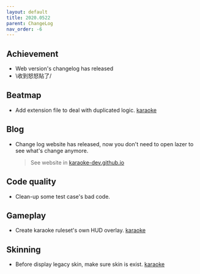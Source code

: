 ```yaml
---
layout: default
title: 2020.0522
parent: ChangeLog
nav_order: -6
---
```


## Achievement

- Web version's changelog has released
- \收到怒怒貼了/

## Beatmap

- Add extension file to deal with duplicated logic. [karaoke](#87@andy840119)

## Blog

- Change log website has released, now you don't need to open lazer to see what's change anymore.
    
  > See website in [karaoke-dev.github.io](https://karaoke-dev.github.io/) 

## Code quality

- Clean-up some test case's bad code.

## Gameplay

- Create karaoke ruleset's own HUD overlay. [karaoke](#86@andy840119)

## Skinning

- Before display legacy skin, make sure skin is exist. [karaoke](#84@andy840119)
